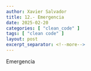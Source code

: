 ```yaml
---
author: Xavier Salvador
title: 12.- Emergencia
date: 2025-02-20
categories: [ "clean_code" ]
tags: [ "clean code" ]
layout: post
excerpt_separator: <!--more-->
---
```


Emergencia